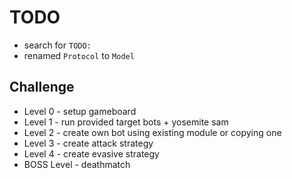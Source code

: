 # TODO
* search for `TODO:`
* renamed `Protocol` to `Model`

## Challenge
* Level 0 - setup gameboard
* Level 1 - run provided target bots + yosemite sam
* Level 2 - create own bot using existing module or copying one
* Level 3 - create attack strategy
* Level 4 - create evasive strategy
* BOSS Level - deathmatch



